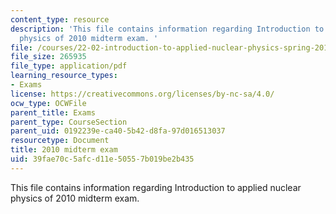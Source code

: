 ```yaml
---
content_type: resource
description: 'This file contains information regarding Introduction to applied nuclear
  physics of 2010 midterm exam. '
file: /courses/22-02-introduction-to-applied-nuclear-physics-spring-2012/39fae70c5afcd11e50557b019be2b435_MIT22_02S12_midterm_2010.pdf
file_size: 265935
file_type: application/pdf
learning_resource_types:
- Exams
license: https://creativecommons.org/licenses/by-nc-sa/4.0/
ocw_type: OCWFile
parent_title: Exams
parent_type: CourseSection
parent_uid: 0192239e-ca40-5b42-d8fa-97d016513037
resourcetype: Document
title: 2010 midterm exam
uid: 39fae70c-5afc-d11e-5055-7b019be2b435
---
```

This file contains information regarding Introduction to applied nuclear physics of 2010 midterm exam. 